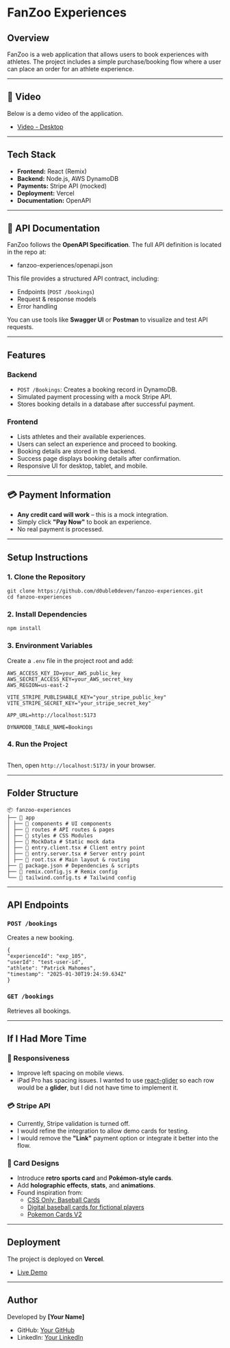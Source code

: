 # FanZoo Experiences

## Overview

FanZoo is a web application that allows users to book experiences with athletes. The project includes a simple purchase/booking flow where a user can place an order for an athlete experience.

---

## **🎥 Video**

Below is a demo video of the application.

- [Video - Desktop](https://youtu.be/LmBuaGtzRY0)

---

## Tech Stack

- **Frontend:** React (Remix)
- **Backend:** Node.js, AWS DynamoDB
- **Payments:** Stripe API (mocked)
- **Deployment:** Vercel
- **Documentation:** OpenAPI

---

## 🔗 API Documentation

FanZoo follows the **OpenAPI Specification**. The full API definition is located in the repo at:

- fanzoo-experiences/openapi.json

This file provides a structured API contract, including:

- Endpoints (`POST /bookings`)
- Request & response models
- Error handling

You can use tools like **Swagger UI** or **Postman** to visualize and test API requests.

---

## Features

### **Backend**

- `POST /Bookings`: Creates a booking record in DynamoDB.
- Simulated payment processing with a mock Stripe API.
- Stores booking details in a database after successful payment.

### **Frontend**

- Lists athletes and their available experiences.
- Users can select an experience and proceed to booking.
- Booking details are stored in the backend.
- Success page displays booking details after confirmation.
- Responsive UI for desktop, tablet, and mobile.

---

## **💳 Payment Information**

- **Any credit card will work** – this is a mock integration.
- Simply click **"Pay Now"** to book an experience.
- No real payment is processed.

---

## Setup Instructions

### **1. Clone the Repository**

```
git clone https://github.com/d0uble0deven/fanzoo-experiences.git
cd fanzoo-experiences
```

### **2. Install Dependencies**

```
npm install
```

### **3. Environment Variables**

Create a `.env` file in the project root and add:

```
AWS_ACCESS_KEY_ID=your_AWS_public_key
AWS_SECRET_ACCESS_KEY=your_AWS_secret_key
AWS_REGION=us-east-2

VITE_STRIPE_PUBLISHABLE_KEY="your_stripe_public_key"
VITE_STRIPE_SECRET_KEY="your_stripe_secret_key"

APP_URL=http://localhost:5173

DYNAMODB_TABLE_NAME=Bookings
```

### **4. Run the Project**

```npm run dev

```

Then, open `http://localhost:5173/` in your browser.

---

## Folder Structure

```
📦 fanzoo-experiences
├── 📂 app
│ ├── 📂 components # UI components
│ ├── 📂 routes # API routes & pages
│ ├── 📂 styles # CSS Modules
│ ├── 📂 MockData # Static mock data
│ ├── 📄 entry.client.tsx # Client entry point
│ ├── 📄 entry.server.tsx # Server entry point
│ ├── 📄 root.tsx # Main layout & routing
├── 📄 package.json # Dependencies & scripts
├── 📄 remix.config.js # Remix config
└── 📄 tailwind.config.ts # Tailwind config
```

---

## API Endpoints

### `POST /bookings`

Creates a new booking.

```
{
"experienceId": "exp_105",
"userId": "test-user-id",
"athlete": "Patrick Mahomes",
"timestamp": "2025-01-30T19:24:59.634Z"
}
```

### `GET /bookings`

Retrieves all bookings.

---

## **If I Had More Time**

### **📱 Responsiveness**

- Improve left spacing on mobile views.
- iPad Pro has spacing issues. I wanted to use [react-glider](https://www.npmjs.com/package/react-glider) so each row would be a **glider**, but I did not have time to implement it.

### **💳 Stripe API**

- Currently, Stripe validation is turned off.
- I would refine the integration to allow demo cards for testing.
- I would remove the **"Link"** payment option or integrate it better into the flow.

### **🎴 Card Designs**

- Introduce **retro sports card** and **Pokémon-style cards**.
- Add **holographic effects**, **stats**, and **animations**.
- Found inspiration from:
  - [CSS Only: Baseball Cards](https://codepen.io/kitjenson/pen/YoLWqX?css-preprocessor=scss)
  - [Digital baseball cards for fictional players](https://codepen.io/kaisle/pen/pqxNPz)
  - [Pokemon Cards V2](https://codesandbox.io/p/github/yeswesurf/3d-css-baseball-cards/main?file=%2Fsrc%2Flib%2Fcomponents%2Fcard-shine.svelte)

---

## Deployment

The project is deployed on **Vercel**.

- [Live Demo](https://fanzoo-experiences-o80vaq3h7-dev94s-projects-9a098fa3.vercel.app/)

---

## Author

Developed by **[Your Name]**

- GitHub: [Your GitHub](https://github.com/d0uble0deven)
- LinkedIn: [Your LinkedIn](https://linkedin.com/in/DevGovindji)
